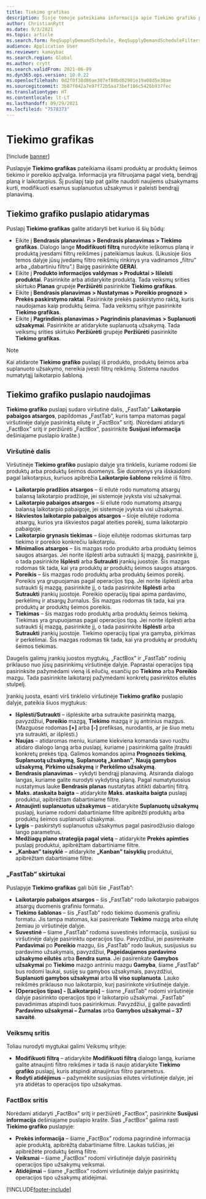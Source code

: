 ```yaml
---
title: Tiekimo grafikas
description: Šioje temoje pateikiama informacija apie Tiekimo grafiko puslapį ir jo galimybes.
author: ChristianRytt
ms.date: 9/3/2021
ms.topic: article
ms.search.form: ReqSupplyDemandSchedule, ReqSupplyDemandScheduleFilters, ReqSupplyDemandItemDetails, ReqTransFuturesActionsPart, ReqSupplyDemandOverviewLegendPart
audience: Application User
ms.reviewer: kamaybac
ms.search.region: Global
ms.author: crytt
ms.search.validFrom: 2021-06-09
ms.dyn365.ops.version: 10.0.22
ms.openlocfilehash: 0d2f0f38d86ae307ef80bd02901e19a08d5e30ae
ms.sourcegitcommit: 3b87f042a7e97f72b5aa73bef186c5426b937fec
ms.translationtype: HT
ms.contentlocale: lt-LT
ms.lasthandoff: 09/29/2021
ms.locfileid: "7578373"
---
```

# <a name="supply-schedule"></a>Tiekimo grafikas

[!include [banner](../includes/banner.md)]

Puslapyje **Tiekimo grafikas** pateikiama išsami produktų ar produktų šeimos tiekimo ir poreikio apžvalga. Informacija yra filtruojama pagal vietą, bendrąjį planą ir laikotarpius. Šį puslapį taip pat galite naudoti naujiems užsakymams kurti, modifikuoti esamus suplanuotus užsakymus ir paleisti bendrąjį planavimą.

## <a name="open-the-supply-schedule-page"></a>Tiekimo grafiko puslapio atidarymas

Puslapį **Tiekimo grafikas** galite atidaryti bet kuriuo iš šių būdų:

- Eikite į **Bendrasis planavimas \> Bendrasis planavimas \> Tiekimo grafikas**. Dialogo lange **Modifikuoti filtrą** nurodykite ieškomus planą ir produktą įvesdami filtrų reikšmes į pateikiamus laukus. (Likusioje šios temos dalyje jūsų įvedamų filtro reikšmių rinkinys yra vadinamos „filtru” arba „dabartiniu filtru”.) Baigę pasirinkite **GERAI**.
- Eikite į **Produkto informacijos valdymas \> Produktai \> Išleisti produktai**. Pasirinkite arba atidarykite produktą. Tada veiksmų srities skirtuko **Planas** grupėje **Peržiūrėti** pasirinkite **Tiekimo grafikas**.
- Eikite į **Bendrasis planavimas \> Nustatymas \> Poreikio prognozė \> Prekės paskirstymo raktai**. Pasirinkite prekės paskirstymo raktą, kuris naudojamas kaip produktų šeima. Tada veiksmų srityje pasirinkite **Tiekimo grafikas**.
- Eikite į **Pagrindinis planavimas \> Pagrindinis planavimas \> Suplanuoti užsakymai**. Pasirinkite ar atidarykite suplanuotą užsakymą. Tada veiksmų srities skirtuko **Peržiūrėti** grupėje **Peržiūrėti** pasirinkite **Tiekimo grafikas**.

> [!NOTE]
> Kai atidarote **Tiekimo grafiko** puslapį iš produkto, produktų šeimos arba suplanuoto užsakymo, nereikia įvesti filtrų reikšmių. Sistema naudos numatytąjį laikotarpio šabloną.

## <a name="use-the-supply-schedule-page"></a>Tiekimo grafiko puslapio naudojimas

**Tiekimo grafiko** puslapį sudaro viršutinė dalis, „FastTab” **Laikotarpio pabaigos atsargos**, papildomas „FastTab”, kuris tampa matomas pagal viršutinėje dalyje pasirinktą eilutę ir „FactBox” sritį. (Norėdami atidaryti „FactBox” sritį ir peržiūrėti „FactBox”, pasirinkite **Susijusi informacija** dešiniajame puslapio krašte.)

### <a name="upper-section"></a>Viršutinė dalis

Viršutinėje **Tiekimo grafiko** puslapio dalyje yra tinklelis, kuriame rodomi šie produktų arba produktų šeimos duomenys. Šie duomenys yra išskaidomi pagal laikotarpius, kuriuos apibrėžia **Laikotarpio šablono** reikšmė iš filtro.

- **Laikotarpio pradžios atsargos** – ši eilutė rodo numatomą atsargų balansą laikotarpio pradžioje, jei sistemoje įvyksta visi užsakymai.
- **Laikotarpio pabaigos atsargos** – ši eilutė rodo numatomą atsargų balansą laikotarpio pabaigoje, jei sistemoje įvyksta visi užsakymai.
- **Iškviestos laikotarpio pabaigos atsargos** – šioje eilutėje rodoma atsargų, kurios yra iškviestos pagal ateities poreikį, suma laikotarpio pabaigoje.
- **Laikotarpio grynasis tiekimas** – šioje eilutėje rodomas skirtumas tarp tiekimo ir poreikio konkrečiu laikotarpiu.
- **Minimalios atsargos** – šis mazgas rodo produkto arba produktų šeimos saugos atsargas. Jei norite išplėsti arba sutraukti šį mazgą, pasirinkite jį, o tada pasirinkite **Išplėsti** arba **Sutraukti** įrankių juostoje. Šis mazgas rodomas tik tada, kai yra produktų ar produktų šeimos saugos atsargos.
- **Poreikis** – šis mazgas rodo produktų arba produktų šeimos poreikį. Poreikis yra grupuojamas pagal operacijos tipą. Jei norite išplėsti arba sutraukti šį mazgą, pasirinkite jį, o tada pasirinkite **Išplėsti** arba **Sutraukti** įrankių juostoje. Poreikio operacijų tipai apima pardavimo, perkėlimų ir atsargų žurnalus. Šis mazgas rodomas tik tada, kai yra produktų ar produktų šeimos poreikis.
- **Tiekimas** – šis mazgas rodo produktų arba produktų šeimos tiekimą. Tiekimas yra grupuojamas pagal operacijos tipą. Jei norite išplėsti arba sutraukti šį mazgą, pasirinkite jį, o tada pasirinkite **Išplėsti** arba **Sutraukti** įrankių juostoje. Tiekimo operacijų tipai yra gamyba, pirkimas ir perkėlimai. Šis mazgas rodomas tik tada, kai yra produktų ar produktų šeimos tiekimas.

Daugelis galimų įrankių juostos mygtukų, „FactBox” ir „FastTab” rodinių priklauso nuo jūsų pasirinkimų viršutinėje dalyje. Paprastai operacijos tipą pasirinksite pažymėdami vieną iš eilučių, esančių po **Tiekimo** arba **Poreikio** mazgu. Tada pasirinkite laikotarpį pažymėdami konkretų pasirinktos eilutės stulpelį.

Įrankių juosta, esanti virš tinklelio viršutinėje **Tiekimo grafiko** puslapio dalyje, pateikia šiuos mygtukus:

- **Išplėsti/Sutraukti** – išplėskite arba sutraukite pasirinktą mazgą, pavyzdžiui, **Poreikio** mazgą, **Tiekimo** mazgą ir jų antrinius mazgus. (Mazguose rodomas **\[+\]** arba **\[-\]** prefiksas, nurodantis, ar jie šiuo metu yra sutraukti, ar išplėsti.)
- **Naujas** – atidaromas meniu, kuriame kiekviena komanda savo ruožtu atidaro dialogo langą arba puslapį, kuriame į pasirinkimą galite įtraukti konkretų prekės tipą. Galimos komandos apima **Prognozės tiekimą**, **Suplanuotą užsakymą**, **Suplanuotą „kanban”**, **Naują gamybos užsakymą**, **Pirkimo užsakymą** ir **Perkėlimo užsakymą**.
- **Bendrasis planavimas** – vykdyti bendrąjį planavimą. Atsiranda dialogo langas, kuriame galite nurodyti vykdytiną planą. Pagal numatytuosius nustatymus lauke **Bendrasis planas** nustatytas atitikti dabartinį filtrą.
- **Maks. ataskaita baigta** – atidarykite **Maks. ataskaita baigta** puslapį produktui, apibrėžtam dabartiniame filtre.
- **Atnaujinti suplanuotus užsakymus** – atidarykite **Suplanuotų užsakymų** puslapį, kuriame rodomi dabartiniame filtre apibrėžti produktų arba produktų šeimos suplanuoti užsakymai.
- **Lygis** – paskirstyti suplanuotus užsakymus pagal pasirodžiusio dialogo lango parametrus.
- **Medžiagų plano strategija pagal vietą** – atidarykite **Prekės apimties** puslapį produktui, apibrėžtam dabartiniame filtre.
- **„Kanban” taisyklė** – atidarykite **„Kanban” taisyklių** produktui, apibrėžtam dabartiniame filtre.

### <a name="fasttabs"></a>„FastTab” skirtukai

Puslapyje **Tiekimo grafikas** gali būti šie „FastTab”:

- **Laikotarpio pabaigos atsargos** – šis „FastTab” rodo laikotarpio pabaigos atsargų duomenis grafiniu formatu.
- **Tiekimo šablonas** – šis „FastTab” rodo tiekimo duomenis grafiniu formatu. Jis tampa matomas, kai pasirenkate **Tiekimo** mazgą arba eilutę žemiau jo viršutinėje dalyje.
- **Suvestinė** – šiame „FastTab” rodoma suvestinės informacija, susijusi su viršutinėje dalyje pasirinktu operacijos tipu. Pavyzdžiui, jei pasirenkate **Pardavimai** po **Poreikio** mazgu, šis „FastTab” rodo laukus, susijusius su pardavimo užsakymais, pavyzdžiui, **Pageidaujamos pardavimo užsakymo eilutės** arba **Bendra suma**. Jei pasirenkate **Gamybos užsakymai** po **Tiekimo** mazgo antriniu mazgu **Gamyba**, šiame „FastTab” bus rodomi laukai, susiję su gamybos užsakymais, pavyzdžiui, **Suplanuoti gamybos užsakymai** arba **Iš viso suplanuota**. Lauko reikšmės priklauso nuo laikotarpio, kurį pasirinkote viršutinėje dalyje. 
- **\[Operacijos tipas\] - \[Laikotarpis\]** – šiame „FastTab” rodomi viršutinėje dalyje pasirinkto operacijos tipo ir laikotarpio užsakymai. „FastTab” pavadinimas atspindi tuos pasirinkimus. Pavyzdžiui, jį galite pavadinti **Pardavimo užsakymai – Žurnalas** arba **Gamybos užsakymai – 37 savaitė**.

### <a name="action-pane"></a>Veiksmų sritis

Toliau nurodyti mygtukai galimi Veiksmų srityje:

- **Modifikuoti filtrą** – atidarykite **Modifikuoti filtrą** dialogo langą, kuriame galite atnaujinti filtro reikšmes ir tada iš naujo atidarykite **Tiekimo grafiko** puslapį, kuris atspindi atnaujintus filtro parametrus.
- **Rodyti atidėjimus** – pažymėkite susijusias eilutes viršutinėje dalyje, jei yra atidėtas to operacijos tipo užsakymas.

### <a name="factbox-pane"></a>FactBox sritis

Norėdami atidaryti „FactBox” sritį ir peržiūrėti „FactBox”, pasirinkite **Susijusi informacija** dešiniajame puslapio krašte. Šias „FactBox” galima rasti **Tiekimo grafiko** puslapyje:

- **Prekės informacija** – šiame „FactBox” rodoma pagrindinė informacija apie produktą, apibrėžtą dabartiniame filtre. Laukas tuščias, jei apibrėžėte produktų šeimą filtre.
- **Veiksmai** – šiame „FactBox” rodomi viršutinėje dalyje pasirinktų operacijos tipo užsakymų veiksmai.
- **Atidėjimai** – šiame „FactBox” rodomi viršutinėje dalyje pasirinktų operacijos tipo užsakymų atidėjimai.

[!INCLUDE[footer-include](../../includes/footer-banner.md)]
